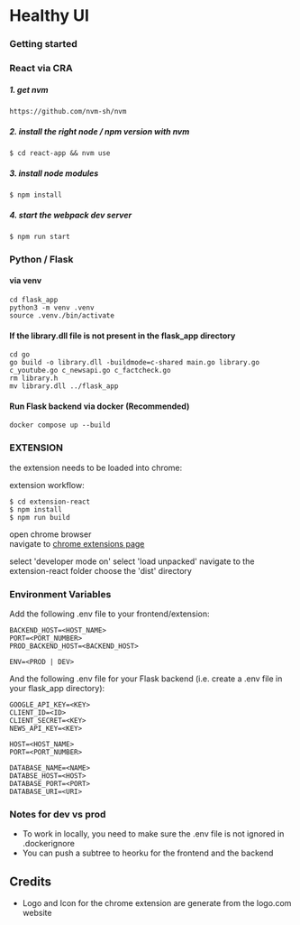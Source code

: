#  Healthy UI

### Getting started 

### React via CRA
##### 1. get nvm 
`https://github.com/nvm-sh/nvm`

##### 2. install the right node / npm version with nvm   

`$ cd react-app && nvm use `

##### 3. install node modules  

`$ npm install`

##### 4. start the webpack dev server 

`$ npm run start`


### Python / Flask

#### via venv 
```
cd flask_app
python3 -m venv .venv
source .venv./bin/activate
```

#### If the library.dll file is not present in the flask_app directory
```
cd go
go build -o library.dll -buildmode=c-shared main.go library.go c_youtube.go c_newsapi.go c_factcheck.go
rm library.h
mv library.dll ../flask_app
```

#### Run Flask backend via docker (Recommended)
```
docker compose up --build
```

### EXTENSION

the extension needs to be loaded into chrome: 

extension workflow: 

`$ cd extension-react`  
`$ npm install`   
`$ npm run build`   

open chrome browser  
navigate to [chrome extensions page](chrome://extensions/)

select 'developer mode on' 
select 'load unpacked'
navigate to the extension-react folder 
choose the 'dist' directory 

### Environment Variables
Add the following .env file to your frontend/extension:
```
BACKEND_HOST=<HOST_NAME>
PORT=<PORT_NUMBER>
PROD_BACKEND_HOST=<BACKEND_HOST>

ENV=<PROD | DEV>
```
And the following .env file for your Flask backend (i.e. create a .env file in your flask_app directory):
```
GOOGLE_API_KEY=<KEY>
CLIENT_ID=<ID>
CLIENT_SECRET=<KEY>
NEWS_API_KEY=<KEY>

HOST=<HOST_NAME>
PORT=<PORT_NUMBER>

DATABASE_NAME=<NAME>
DATABSE_HOST=<HOST>
DATABASE_PORT=<PORT>
DATABASE_URI=<URI>
```

### Notes for dev vs prod
- To work in locally, you need to make sure the .env file is not ignored in .dockerignore
- You can push a subtree to heorku for the frontend and the backend

## Credits
- Logo and Icon for the chrome extension are generate from the logo.com website
